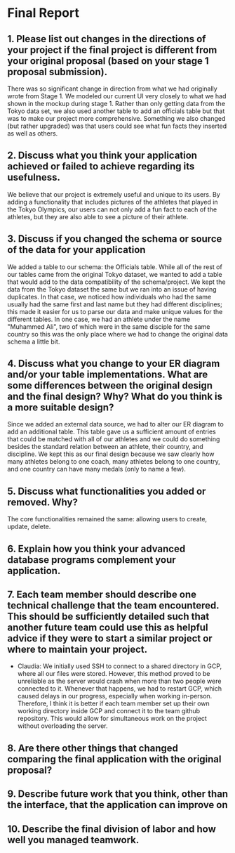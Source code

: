 # Final Report

## 1. Please list out changes in the directions of your project if the final project is different from your original proposal (based on your stage 1 proposal submission).

There was so significant change in direction from what we had originally wrote from Stage 1. We modeled our current UI very closely to what we had shown in the mockup during stage 1. Rather than only getting data from the Tokyo data set, we also used another table to add an officials table but that was to make our project more comprehensive. Something we also changed (but rather upgraded) was that users could see what fun facts they inserted as well as others.

## 2. Discuss what you think your application achieved or failed to achieve regarding its usefulness.

We believe that our project is extremely useful and unique to its users. By adding a functionality that includes pictures of the athletes that played in the Tokyo Olympics, our users can not only add a fun fact to each of the athletes, but they are also able to see a picture of their athlete.

## 3. Discuss if you changed the schema or source of the data for your application

We added a table to our schema: the Officials table. While all of the rest of our tables came from the original Tokyo dataset, we wanted to add a table that would add to the data compatibility of the schema/project. We kept the data from the Tokyo dataset the same but we ran into an issue of having duplicates. In that case, we noticed how individuals who had the same usually had the same first and last name but they had different disciplines; this made it easier for us to parse our data and make unique values for the different tables. In one case, we had an athlete under the name "Muhammed Ali", two of which were in the same disciple for the same country so this was the only place where we had to change the original data schema a little bit. 

## 4. Discuss what you change to your ER diagram and/or your table implementations. What are some differences between the original design and the final design? Why? What do you think is a more suitable design? 

Since we added an external data source, we had to alter our ER diagram to add an additional table. This table gave us a sufficient amount of entries that could be matched with all of our athletes and we could do something besides the standard relation between an athlete, their country, and discipline. We kept this as our final design because we saw clearly how many athletes belong to one coach, many athletes belong to one country, and one country can have many medals (only to name a few).

## 5. Discuss what functionalities you added or removed. Why?

The core functionalities remained the same: allowing users to create, update, delete. 

## 6. Explain how you think your advanced database programs complement your application.

## 7. Each team member should describe one technical challenge that the team encountered.  This should be sufficiently detailed such that another future team could use this as helpful advice if they were to start a similar project or where to maintain your project. 

- Claudia: We initially used SSH to connect to a shared directory in GCP, where all our files were stored. However, this method proved to be unreliable as the server would crash when more than two people were connected to it. Whenever that happens, we had to restart GCP, which caused delays in our progress, especially when working in-person. Therefore, I think it is better if each team member set up their own working directory inside GCP and connect it to the team github repository. This would allow for simultaneous work on the project without overloading the server. 

## 8. Are there other things that changed comparing the final application with the original proposal?

## 9. Describe future work that you think, other than the interface, that the application can improve on

## 10. Describe the final division of labor and how well you managed teamwork.
